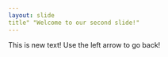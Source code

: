 ```yaml
---
layout: slide
title" "Welcome to our second slide!"
---
```

This is new text!
Use the left arrow to go back!
